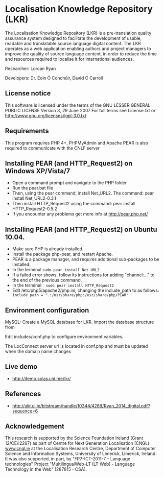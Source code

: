 # Localisation Knowledge Repository (LKR)
The Localisation Knowledge Repository (LKR) is a pre-translation quality assurance system designed to facilitate the development of usable, readable and translatable source language digital content.
The LKR operates as a web application enabling authors and project managers to improve the quality of source language content, in order to reduce the time and resources required to localise it for international audiences.

Researcher: Lorcan Ryan

Developers: Dr. Eoin Ó Conchúir, David O Carroll

## License notice
This software is licensed under the terms of the GNU LESSER GENERAL PUBLIC LICENSE Version 3, 29 June 2007 For full terms see License.txt or http://www.gnu.org/licenses/lgpl-3.0.txt

## Requirements 
This program requires PHP 4+, PHPMyAdmin and Apache
PEAR is also required to communicate with the CNLF server

## Installing PEAR (and HTTP_Request2) on Windows XP/Vista/7
* Open a command prompt and navigate to the PHP folder
* Run the pear.bat file
* Then, using the pear command, install Net_URL2. The command:
	pear install Net_URL2-0.3.1
* Then install HTTP_Request2 using the command:
	pear install HTTP_Request2-0.5.2
* If you encounter any problems get more info at http://pear.php.net/

## Installing PEAR (and HTTP_Request2) on Ubuntu 10.04.
* Make sure PHP is already installed.
* Install the package php-pear, and restart Apache.
* PEAR is a package manager, and requires additional sub-packages to be installed.
* In the terminal 
 ```sudo pear install Net_URL2```
* If a failed error shows, follow its instructions for adding "channel:..." to the end of the previous command.
* In the terminal: 
```	sudo pear install HTTP_Request2```
* Edit /etc/php5/apache2/php.ini, changing the include_path to as
follows:
```	include_path = ".:/usr/share/php:/usr/share/php/PEAR"```

## Environment configuration
MySQL:
Create a MySQL database for LKR. 
Import the database structure from 

Edit includes/conf.php to configure environment variables.

The LocConnect server url is located in conf.php and must be updated when the domain name changes

## Live demo
* http://demo.solas.uni.me/lkr/

## References
* http://ulir.ul.ie/bitstream/handle/10344/4268/Ryan_2014_digital.pdf?sequence=6

## Acknowledgement
This research is supported by the Science Foundation Ireland (Grant 12/CE/I2267) as part of Centre for Next Generation Localisation (CNGL) www.cngl.ie at the Localisation Research Centre, Department of Computer Science and Information Systems, University of Limerick, Limerick, Ireland. It was also supported, in part, by "FP7-ICT-2011-7 - Language technologies" Project "MultilingualWeb-LT (LT-Web) - Language Technology in the Web" (287815 - CSA).
